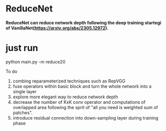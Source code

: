 # ReduceNet
####  ReduceNet can reduce network depth following the deep training startegi of VanillaNet(https://arxiv.org/abs/2305.12972).




# just run
python main.py -m reduce20






To do
1. combing reparameterized techniques such as RepVGG
2. fuse operators within basic block and turn the whole network into a single layer
3. explore more elegant way to reduce network depth
4. decrease the number of KxK conv operator and computations of overlapped area following the sprit of "all you need is weighted sum of patches".
5. introduce residual connection into down-sampling layer during training phase
